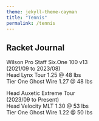 ```yaml
---
theme: jekyll-theme-cayman
title: "Tennis"
permalink: /tennis
---
```


## Racket Journal

Wilson Pro Staff Six.One 100 v13 <br />
(2021/09 to 2023/08) <br />
Head Lynx Tour 1.25 @ 48 lbs <br />
Tier One Ghost Wire 1.27 @ 48 lbs <br />

Head Auxetic Extreme Tour <br />
(2023/09 to Present) <br />
Head Velocity MLT 1.30 @ 53 lbs <br />
Tier One Ghost Wire 1.22 @ 50 lbs <br />

